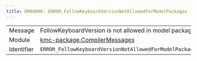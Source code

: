 ```yaml
---
title: KM04006: ERROR_FollowKeyboardVersionNotAllowedForModelPackages
---
```


|            |           |
|------------|---------- |
| Message    | FollowKeyboardVersion is not allowed in model packages |
| Module     | [kmc-package.CompilerMessages](kmc-package.compilermessages) |
| Identifier | `ERROR_FollowKeyboardVersionNotAllowedForModelPackages` |


